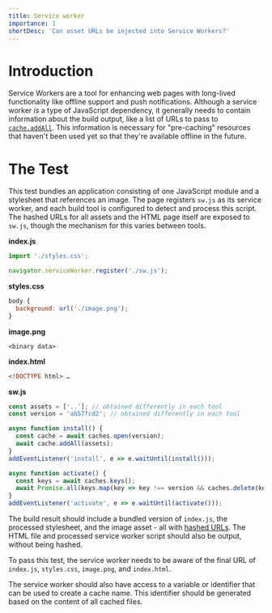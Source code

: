 ```yaml
---
title: Service worker
importance: 1
shortDesc: 'Can asset URLs be injected into Service Workers?'
---
```


# Introduction

Service Workers are a tool for enhancing web pages with long-lived functionality like offline support and push notifications. Although a service worker _is_ a type of JavaScript dependency, it generally needs to contain information about the build output, like a list of URLs to pass to [`cache.addAll`](https://developer.mozilla.org/en-US/docs/Web/API/Cache/addAll). This information is necessary for "pre-caching" resources that haven't been used yet so that they're available offline in the future.

# The Test

This test bundles an application consisting of one JavaScript module and a stylesheet that references an image. The page registers `sw.js` as its service worker, and each build tool is configured to detect and process this script. The hashed URLs for all assets and the HTML page itself are exposed to `sw.js`, though the mechanism for this varies between tools.

**index.js**

```js
import './styles.css';

navigator.serviceWorker.register('./sw.js');
```

**styles.css**

```js
body {
  background: url('./image.png');
}
```

**image.png**

```
<binary data>
```

**index.html**

```html
<!DOCTYPE html> …
```

**sw.js**

```js
const assets = ['..']; // obtained differently in each tool
const version = 'ab57fcd2'; // obtained differently in each tool

async function install() {
  const cache = await caches.open(version);
  await cache.addAll(assets);
}
addEventListener('install', e => e.waitUntil(install()));

async function activate() {
  const keys = await caches.keys();
  await Promise.all(keys.map(key => key !== version && caches.delete(key)));
}
addEventListener('activate', e => e.waitUntil(activate()));
```

The build result should include a bundled version of `index.js`, the processed stylesheet, and the image asset - all with [hashed URLs](/hashing/). The HTML file and processed service worker script should also be output, without being hashed.

To pass this test, the service worker needs to be aware of the final URL of `index.js`, `styles.css`, `image.png`, and `index.html`.

The service worker should also have access to a variable or identifier that can be used to create a cache name. This identifier should be generated based on the content of all cached files.
